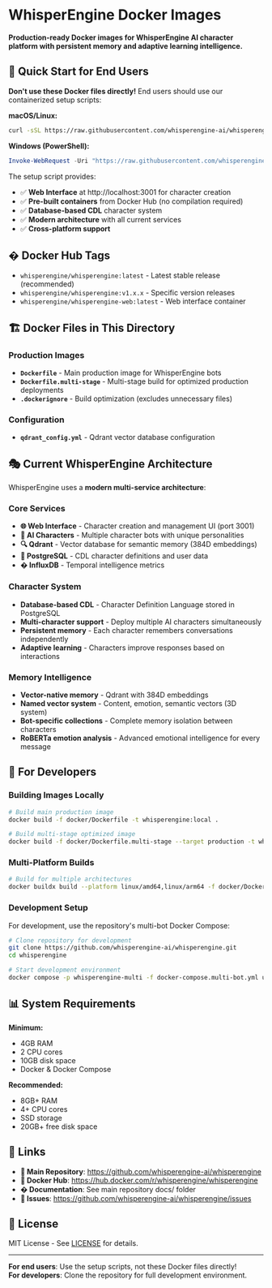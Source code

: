 # WhisperEngine Docker Images

**Production-ready Docker images for WhisperEngine AI character platform with persistent memory and adaptive learning intelligence.**

## 🚀 Quick Start for End Users

**Don't use these Docker files directly!** End users should use our containerized setup scripts:

**macOS/Linux:**
```bash
curl -sSL https://raw.githubusercontent.com/whisperengine-ai/whisperengine/main/setup-containerized.sh | bash
```

**Windows (PowerShell):**
```powershell
Invoke-WebRequest -Uri "https://raw.githubusercontent.com/whisperengine-ai/whisperengine/main/setup-containerized.ps1" -OutFile "setup.ps1"; .\setup.ps1
```

The setup script provides:
- ✅ **Web Interface** at http://localhost:3001 for character creation
- ✅ **Pre-built containers** from Docker Hub (no compilation required)
- ✅ **Database-based CDL** character system
- ✅ **Modern architecture** with all current services
- ✅ **Cross-platform support**

## �️ Docker Hub Tags

- `whisperengine/whisperengine:latest` - Latest stable release (recommended)
- `whisperengine/whisperengine:v1.x.x` - Specific version releases
- `whisperengine/whisperengine-web:latest` - Web interface container

## 🏗️ Docker Files in This Directory

### Production Images
- **`Dockerfile`** - Main production image for WhisperEngine bots
- **`Dockerfile.multi-stage`** - Multi-stage build for optimized production deployments
- **`.dockerignore`** - Build optimization (excludes unnecessary files)

### Configuration
- **`qdrant_config.yml`** - Qdrant vector database configuration

## 🎭 Current WhisperEngine Architecture

WhisperEngine uses a **modern multi-service architecture**:

### Core Services
- **🌐 Web Interface** - Character creation and management UI (port 3001)
- **🤖 AI Characters** - Multiple character bots with unique personalities
- **🔍 Qdrant** - Vector database for semantic memory (384D embeddings)
- **🐘 PostgreSQL** - CDL character definitions and user data
- **� InfluxDB** - Temporal intelligence metrics

### Character System
- **Database-based CDL** - Character Definition Language stored in PostgreSQL
- **Multi-character support** - Deploy multiple AI characters simultaneously
- **Persistent memory** - Each character remembers conversations independently
- **Adaptive learning** - Characters improve responses based on interactions

### Memory Intelligence
- **Vector-native memory** - Qdrant with 384D embeddings
- **Named vector system** - Content, emotion, semantic vectors (3D system)
- **Bot-specific collections** - Complete memory isolation between characters
- **RoBERTa emotion analysis** - Advanced emotional intelligence for every message

## 🔧 For Developers

### Building Images Locally
```bash
# Build main production image
docker build -f docker/Dockerfile -t whisperengine:local .

# Build multi-stage optimized image
docker build -f docker/Dockerfile.multi-stage --target production -t whisperengine:optimized .
```

### Multi-Platform Builds
```bash
# Build for multiple architectures
docker buildx build --platform linux/amd64,linux/arm64 -f docker/Dockerfile -t whisperengine:multiarch .
```

### Development Setup
For development, use the repository's multi-bot Docker Compose:
```bash
# Clone repository for development
git clone https://github.com/whisperengine-ai/whisperengine.git
cd whisperengine

# Start development environment
docker compose -p whisperengine-multi -f docker-compose.multi-bot.yml up -d elena-bot
```

## 📊 System Requirements

**Minimum:**
- 4GB RAM
- 2 CPU cores  
- 10GB disk space
- Docker & Docker Compose

**Recommended:**
- 8GB+ RAM
- 4+ CPU cores
- SSD storage
- 20GB+ free disk space

## 🔗 Links

- **📖 Main Repository**: https://github.com/whisperengine-ai/whisperengine
- **🐳 Docker Hub**: https://hub.docker.com/r/whisperengine/whisperengine
- **� Documentation**: See main repository docs/ folder
- **🐛 Issues**: https://github.com/whisperengine-ai/whisperengine/issues

## 📝 License

MIT License - See [LICENSE](https://github.com/whisperengine-ai/whisperengine/blob/main/LICENSE) for details.

---

**For end users**: Use the setup scripts, not these Docker files directly!  
**For developers**: Clone the repository for full development environment.